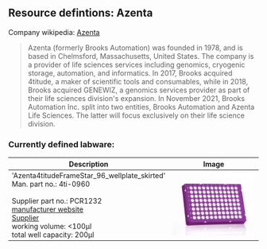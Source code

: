 
## Resource defintions: Azenta

Company wikipedia: [Azenta](https://en.wikipedia.org/wiki/Azenta)

> Azenta (formerly Brooks Automation) was founded in 1978, and is based in Chelmsford, Massachusetts, United States. The company is a provider of life sciences services including genomics, cryogenic storage, automation, and informatics.
> In 2017, Brooks acquired 4titude, a maker of scientific tools and consumables, while in 2018, Brooks acquired GENEWIZ, a genomics services provider as part of their life sciences division's expansion.
> In November 2021, Brooks Automation Inc. split into two entities, Brooks Automation and Azenta Life Sciences. The latter will focus exclusively on their life science division.

### Currently defined labware:

| Description               | Image              |
|--------------------|--------------------|
| 'Azenta4titudeFrameStar_96_wellplate_skirted'<br>Man. part no.: 4ti-0960<br><br>Supplier part no.: PCR1232<br>[manufacturer website](https://www.azenta.com/products/framestar-96-well-skirted-pcr-plate)<br>[Supplier](https://www.scientificlabs.co.uk/product/pcr-plates/PCR1232)<br> working volume: <100µl<br>total well capacity: 200µl| <img src="ims/azenta_4titude_96PCR_4ti-0960.jpg" alt="Azenta4titudeFrameStar_96_wellplate_skirted" width="250"/> |
